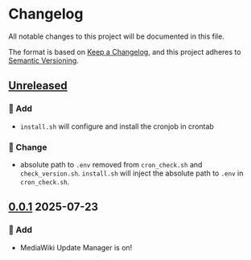 # Changelog

All notable changes to this project will be documented in this file.

The format is based on [Keep a Changelog](https://keepachangelog.com/en/1.1.0/),
and this project adheres to [Semantic Versioning](https://semver.org/spec/v2.0.0.html).

## [Unreleased]
### :rocket: Add
- `install.sh` will configure and install the cronjob in crontab
### :pencil: Change
- absolute path to `.env` removed from `cron_check.sh` and `check_version.sh`. `install.sh` will inject the absolute path to `.env` in `cron_check.sh`.

## [0.0.1] 2025-07-23
### :rocket: Add
- MediaWiki Update Manager is on!

[Unreleased]: https://github.com/erremauro/mediawiki-backup/compare/v0.0.1...HEAD
[0.0.1]: https://github.com/erremauro/mediawiki-backup/releases/tag/v0.0.1